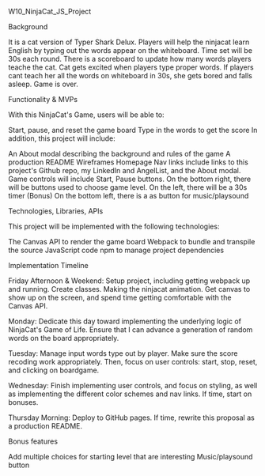 W10_NinjaCat_JS_Project

Background

It is a cat version of Typer Shark Delux. Players will help the ninjacat learn English by typing out the words appear on the whiteboard. Time set will be 30s each round. There is a scoreboard to update how many words players teache the cat. Cat gets excited when players type proper words. If players cant teach her all the words on whiteboard in 30s, she gets bored and falls asleep. Game is over.

Functionality & MVPs

With this NinjaCat's Game, users will be able to:

Start, pause, and reset the game board Type in the words to get the score In addition, this project will include:

An About modal describing the background and rules of the game A production README Wireframes Homepage Nav links include links to this project's Github repo, my LinkedIn and AngelList, and the About modal. Game controls will include Start, Pause buttons. On the bottom right, there will be buttons used to choose game level. On the left, there will be a 30s timer (Bonus) On the bottom left, there is a as button for music/playsound

Technologies, Libraries, APIs

This project will be implemented with the following technologies:

The Canvas API to render the game board Webpack to bundle and transpile the source JavaScript code npm to manage project dependencies

Implementation Timeline

Friday Afternoon & Weekend: Setup project, including getting webpack up and running. Create classes. Making the ninjacat animation. Get canvas to show up on the screen, and spend time getting comfortable with the Canvas API.

Monday: Dedicate this day toward implementing the underlying logic of NinjaCat's Game of Life. Ensure that I can advance a generation of random words on the board appropriately.

Tuesday: Manage input words type out by player. Make sure the score recoding work appropriately. Then, focus on user controls: start, stop, reset, and clicking on boardgame.

Wednesday: Finish implementing user controls, and focus on styling, as well as implementing the different color schemes and nav links. If time, start on bonuses.

Thursday Morning: Deploy to GitHub pages. If time, rewrite this proposal as a production README.

Bonus features

Add multiple choices for starting level that are interesting Music/playsound button